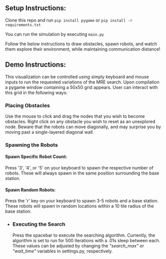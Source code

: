 ## Setup Instructions:
Clone this repo and run `pip install pygame` or `pip install -r requirements.txt`

You can run the simulation by executing `main.py`

Follow the below instructions to draw obstacles, spawn robots, and watch them explore
their environment, while maintaining communication distance!

## Demo Instructions:

This visualization can be controlled using simply keyboard and mouse
inputs to run the requested variations of the MRE search. Upon compilation
a pygame window containing a 50x50 grid appears. User can interact with this
grid in the following ways:

### Placing Obstacles
  Use the mouse to click and drag the nodes that you wish to become obstacles.
  Right click on any obstacle you wish to reset as an unexplored node. Beware
  that the robots can move diagonally, and may surprise you by moving past a 
  single-layered diagonal wall.

### Spawning the Robots
#### Spawn Specific Robot Count:
  Press '3', '4', or '5' on your keyboard to spawn the respective number of robots. These will 
    always spawn in the same position surrounding the base station.

#### Spawn Random Robots:
  Press the 'r' key on your keyboard to spawn 3-5 robots and a base
  station. These robots will spawn in random locations within a 10 tile 
  radius of the base station.

- ### Executing the Search
  Press the spacebar to execute the searching algorithm. Currently, the algorithm
  is set to run for 500 iterations with a .01s sleep between each. These values can be
  adjusted by changing the *"search_max"* or *"wait_time"* variables in settings.py, respectively.
